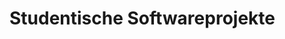 # Studentische Softwareprojekte



<!--

	- Allgemeine Anforderungen an Softwareprojekte
	- Phasen des Softwareentwicklungsprozess
	- Ziele und Unterschiede in studentischen Softwareprojekten
	- Minimal Anforderungen an ein studentisches Softwareprojekt
	-> Planhaftes Vorgehen
	-> Klare Defintion der Ziele
	-> Dokumentation des eigenen Vorgehen
	-> Qualitative hochwertige Umsetzung der durchgeführten Schritte
	-> Anwendung der bereits bekannten Best Practices

	-->